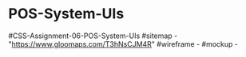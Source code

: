 # POS-System-UIs
#CSS-Assignment-06-POS-System-UIs
#sitemap -"https://www.gloomaps.com/T3hNsCJM4R"
#wireframe -
#mockup -
